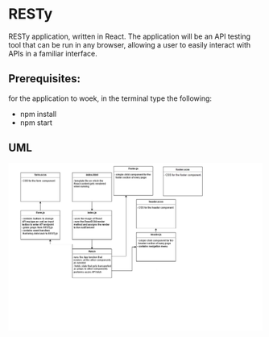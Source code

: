 # RESTy

RESTy application, written in React. The application will be an API testing tool that can be run in any browser, allowing a user to easily interact with APIs in a familiar interface.


## Prerequisites:
for the application to woek, in the terminal type the following:

- npm install
- npm start

## UML

![](./assets/uml.jpg)
